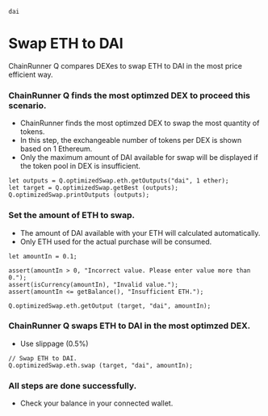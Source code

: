 ```meta-Currency
dai
```

# Swap ETH to DAI

ChainRunner Q compares DEXes to swap ETH to DAI in the most price efficient way.

### ChainRunner Q finds the most optimzed DEX to proceed this scenario.

- ChainRunner finds the most optimzed DEX to swap the most quantity of tokens.
- In this step, the exchangeable number of tokens per DEX is shown based on 1 Ethereum.
- Only the maximum amount of DAI available for swap will be displayed if the token pool in DEX is insufficient.

```output-Dynamic
let outputs = Q.optimizedSwap.eth.getOutputs("dai", 1 ether);
let target = Q.optimizedSwap.getBest (outputs);
Q.optimizedSwap.printOutputs (outputs);
```

### Set the amount of ETH to swap.

- The amount of DAI available with your ETH will calculated automatically.
- Only ETH used for the actual purchase will be consumed.

```input-Dynamic ETH
let amountIn = 0.1;
```

```input-Verify
assert(amountIn > 0, "Incorrect value. Please enter value more than 0.");
assert(isCurrency(amountIn), "Invalid value.");
assert(amountIn <= getBalance(), "Insufficient ETH.");
```

```output-Dynamic DAI
Q.optimizedSwap.eth.getOutput (target, "dai", amountIn);
```

### ChainRunner Q swaps ETH to DAI in the most optimzed DEX.

- Use slippage (0.5%)

```taster
// Swap ETH to DAI.
Q.optimizedSwap.eth.swap (target, "dai", amountIn);
```

### All steps are done successfully.

- Check your balance in your connected wallet.
